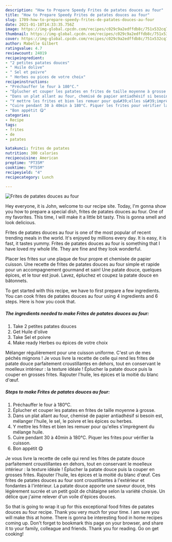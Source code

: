 ```yaml
---
description: "How to Prepare Speedy Frites de patates douces au four"
title: "How to Prepare Speedy Frites de patates douces au four"
slug: 1709-how-to-prepare-speedy-frites-de-patates-douces-au-four
date: 2021-01-18T14:33:35.756Z
image: https://img-global.cpcdn.com/recipes/c029c9a2edffdb8c/751x532cq70/frites-de-patates-douces-au-four-photo-principale-de-la-recette.jpg
thumbnail: https://img-global.cpcdn.com/recipes/c029c9a2edffdb8c/751x532cq70/frites-de-patates-douces-au-four-photo-principale-de-la-recette.jpg
cover: https://img-global.cpcdn.com/recipes/c029c9a2edffdb8c/751x532cq70/frites-de-patates-douces-au-four-photo-principale-de-la-recette.jpg
author: Mabelle Gilbert
ratingvalue: 4.7
reviewcount: 24019
recipeingredient:
- "2 petites patates douces"
- " Huile dolive"
- " Sel et poivre"
- " Herbes ou pices de votre choix"
recipeinstructions:
- "Préchauffer le four à 180°C."
- "Éplucher et couper les patates en frites de taille moyenne à grosse."
- "Dans un plat allant au four, chemisé de papier antiadhésif si besoin est, mélanger l&#39;huile, le sel, le poivre et les épices ou herbes."
- "Y mettre les frites et bien les remuer pour qu&#39;elles s&#39;imprègnent du mélange huile."
- "Cuire pendant 30 à 40min à 180°C. Piquer les frites pour vérifier la cuisson."
- "Bon appétit 😋"
categories:
- Recipe
tags:
- frites
- de
- patates

katakunci: frites de patates 
nutrition: 300 calories
recipecuisine: American
preptime: "PT35M"
cooktime: "PT55M"
recipeyield: "4"
recipecategory: Lunch

---
```



![Frites de patates douces au four](https://img-global.cpcdn.com/recipes/c029c9a2edffdb8c/751x532cq70/frites-de-patates-douces-au-four-photo-principale-de-la-recette.jpg)

Hey everyone, it is John, welcome to our recipe site. Today, I'm gonna show you how to prepare a special dish, frites de patates douces au four. One of my favorites. This time, I will make it a little bit tasty. This is gonna smell and look delicious.

Frites de patates douces au four is one of the most popular of recent trending meals in the world. It's enjoyed by millions every day. It is easy, it is fast, it tastes yummy. Frites de patates douces au four is something that I have loved my whole life. They are fine and they look wonderful.

Placer les frites sur une plaque de four propre et chemisée de papier cuisson. Une recette de frites de patates douces au four simple et rapide pour un accompagnement gourmand et sain! Une patate douce, quelques épices, et le tour est joué. Lavez, épluchez et coupez la patate douce en bâtonnets.


To get started with this recipe, we have to first prepare a few ingredients. You can cook frites de patates douces au four using 4 ingredients and 6 steps. Here is how you cook that.

<!--inarticleads1-->

##### The ingredients needed to make Frites de patates douces au four:

1. Take 2 petites patates douces
1. Get  Huile d&#39;olive
1. Take  Sel et poivre
1. Make ready  Herbes ou épices de votre choix


Mélanger régulièrement pour une cuisson uniforme. C&#39;est un de mes péchés mignons ! Je vous livre la recette de celle qui rend les frites de patate douce parfaitement croustillantes en dehors, tout en conservant le moelleux intérieur : la texture idéale ! Éplucher la patate douce puis la couper en grosses frites. Rajouter l&#39;huile, les épices et la moitié du blanc d&#39;œuf. 

<!--inarticleads2-->

##### Steps to make Frites de patates douces au four:

1. Préchauffer le four à 180°C.
1. Éplucher et couper les patates en frites de taille moyenne à grosse.
1. Dans un plat allant au four, chemisé de papier antiadhésif si besoin est, mélanger l&#39;huile, le sel, le poivre et les épices ou herbes.
1. Y mettre les frites et bien les remuer pour qu&#39;elles s&#39;imprègnent du mélange huile.
1. Cuire pendant 30 à 40min à 180°C. Piquer les frites pour vérifier la cuisson.
1. Bon appétit 😋


Je vous livre la recette de celle qui rend les frites de patate douce parfaitement croustillantes en dehors, tout en conservant le moelleux intérieur : la texture idéale ! Éplucher la patate douce puis la couper en grosses frites. Rajouter l&#39;huile, les épices et la moitié du blanc d&#39;œuf. Ces frites de patates douces au four sont croustillantes à l&#39;extérieur et fondantes à l&#39;intérieur. La patate douce apporte une saveur douce, très légèrement sucrée et un petit goût de châtaigne selon la variété choisie. Un délice que j&#39;aime relever d&#39;un voile d&#39;épices douces. 

So that is going to wrap it up for this exceptional food frites de patates douces au four recipe. Thank you very much for your time. I am sure you will make this at home. There is gonna be interesting food in home recipes coming up. Don't forget to bookmark this page on your browser, and share it to your family, colleague and friends. Thank you for reading. Go on get cooking!
